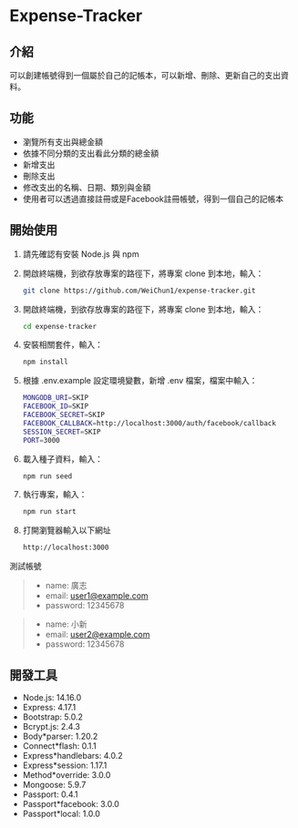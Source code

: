 # Expense-Tracker

## 介紹

可以創建帳號得到一個屬於自己的記帳本，可以新增、刪除、更新自己的支出資料。

## 功能

* 瀏覽所有支出與總金額
* 依據不同分類的支出看此分類的總金額
* 新增支出
* 刪除支出
* 修改支出的名稱、日期、類別與金額
* 使用者可以透過直接註冊或是Facebook註冊帳號，得到一個自己的記帳本

## 開始使用

1. 請先確認有安裝 Node.js 與 npm
2. 開啟終端機，到欲存放專案的路徑下，將專案 clone 到本地，輸入：

   ```bash
   git clone https://github.com/WeiChun1/expense-tracker.git
   ```
3. 開啟終端機，到欲存放專案的路徑下，將專案 clone 到本地，輸入：

   ```bash
   cd expense-tracker
   ```
   
4. 安裝相關套件，輸入：

   ```bash
   npm install
   ```

5. 根據 .env.example 設定環境變數，新增 .env 檔案，檔案中輸入：

   ```bash
   MONGODB_URI=SKIP
   FACEBOOK_ID=SKIP
   FACEBOOK_SECRET=SKIP
   FACEBOOK_CALLBACK=http://localhost:3000/auth/facebook/callback
   SESSION_SECRET=SKIP
   PORT=3000
   ```

7. 載入種子資料，輸入：

   ```bash
   npm run seed
   ```
   
8. 執行專案，輸入：

   ```bash
   npm run start
   ```

9. 打開瀏覽器輸入以下網址

    ```bash
    http://localhost:3000
    ```

測試帳號
   >* name: 廣志
   >* email: <user1@example.com>
   >* password: 12345678

   >* name: 小新
   >* email: <user2@example.com>
   >* password: 12345678

## 開發工具
* Node.js: 14.16.0
* Express: 4.17.1
* Bootstrap: 5.0.2
* Bcrypt.js: 2.4.3
* Body*parser: 1.20.2
* Connect*flash: 0.1.1
* Express*handlebars: 4.0.2
* Express*session: 1.17.1
* Method*override: 3.0.0
* Mongoose: 5.9.7
* Passport: 0.4.1
* Passport*facebook: 3.0.0
* Passport*local: 1.0.0